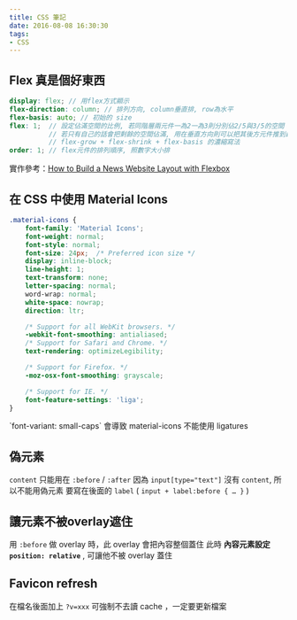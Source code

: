 ```yaml
---
title: CSS 筆記
date: 2016-08-08 16:30:30
tags:
- CSS
---
```


## Flex 真是個好東西

~~~ SCSS
display: flex; // 用flex方式顯示
flex-direction: column; // 排列方向, column垂直排, row為水平
flex-basis: auto; // 初始的 size
flex: 1;  // 設定佔滿空間的比例, 若同階層兩元件一為2一為3則分別佔2/5與3/5的空間
          // 若只有自己的話會把剩餘的空間佔滿, 用在垂直方向則可以把其後方元件推到最底部
          // flex-grow + flex-shrink + flex-basis 的濃縮寫法
order: 1; // flex元件的排列順序, 照數字大小排
~~~

實作參考：[How to Build a News Website Layout with Flexbox](http://webdesign.tutsplus.com/tutorials/how-to-build-a-news-website-layout-with-flexbox--cms-26611)


<!-- more -->

## 在 CSS 中使用 Material Icons

~~~ CSS basic.css http://google.github.io/material-design-icons/ Material Icons Guide
.material-icons {
    font-family: 'Material Icons';
    font-weight: normal;
    font-style: normal;
    font-size: 24px;  /* Preferred icon size */
    display: inline-block;
    line-height: 1;
    text-transform: none;
    letter-spacing: normal;
    word-wrap: normal;
    white-space: nowrap;
    direction: ltr;

    /* Support for all WebKit browsers. */
    -webkit-font-smoothing: antialiased;
    /* Support for Safari and Chrome. */
    text-rendering: optimizeLegibility;

    /* Support for Firefox. */
    -moz-osx-font-smoothing: grayscale;

    /* Support for IE. */
    font-feature-settings: 'liga';
}
~~~

<div class="tip">
    `font-variant: small-caps` 會導致 material-icons 不能使用 ligatures
</div>


## 偽元素

`content` 只能用在 `:before` / `:after`
因為 `input[type="text"]` 沒有 `content`, 所以不能用偽元素
要寫在後面的 `label` ( `input + label:before { … }` )

## 讓元素不被overlay遮住

用 `:before` 做 overlay 時，此 overlay 會把內容整個蓋住
此時 **內容元素設定 `position: relative`** , 可讓他不被 overlay 蓋住

## Favicon refresh

在檔名後面加上 `?v=xxx` 可強制不去讀 cache ，一定要更新檔案

